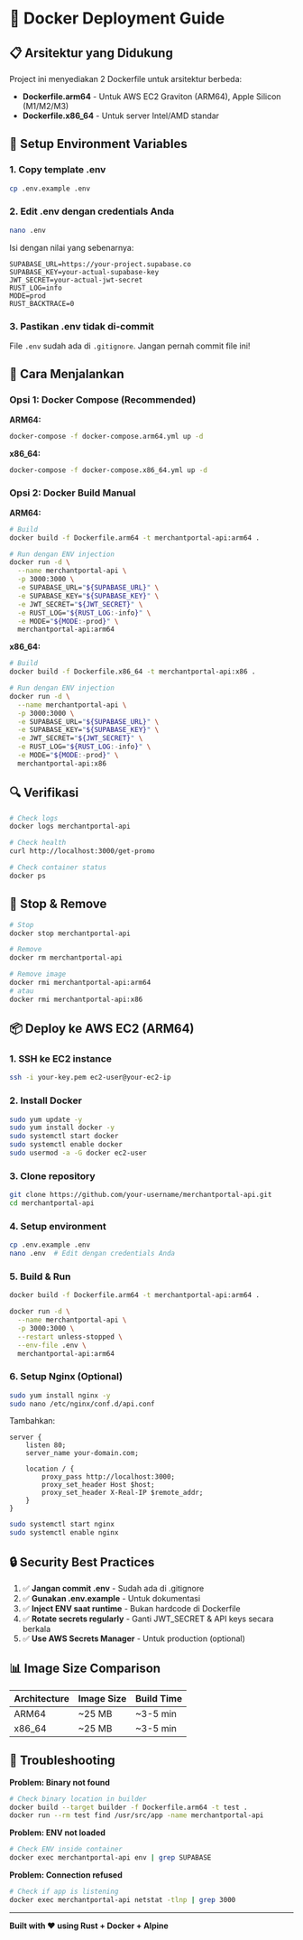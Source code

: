 # 🐳 Docker Deployment Guide

## 📋 Arsitektur yang Didukung

Project ini menyediakan 2 Dockerfile untuk arsitektur berbeda:

- **Dockerfile.arm64** - Untuk AWS EC2 Graviton (ARM64), Apple Silicon (M1/M2/M3)
- **Dockerfile.x86_64** - Untuk server Intel/AMD standar

## 🔐 Setup Environment Variables

### 1. Copy template .env
```bash
cp .env.example .env
```

### 2. Edit .env dengan credentials Anda
```bash
nano .env
```

Isi dengan nilai yang sebenarnya:
```env
SUPABASE_URL=https://your-project.supabase.co
SUPABASE_KEY=your-actual-supabase-key
JWT_SECRET=your-actual-jwt-secret
RUST_LOG=info
MODE=prod
RUST_BACKTRACE=0
```

### 3. Pastikan .env tidak di-commit
File `.env` sudah ada di `.gitignore`. Jangan pernah commit file ini!

## 🚀 Cara Menjalankan

### Opsi 1: Docker Compose (Recommended)

**ARM64:**
```bash
docker-compose -f docker-compose.arm64.yml up -d
```

**x86_64:**
```bash
docker-compose -f docker-compose.x86_64.yml up -d
```

### Opsi 2: Docker Build Manual

**ARM64:**
```bash
# Build
docker build -f Dockerfile.arm64 -t merchantportal-api:arm64 .

# Run dengan ENV injection
docker run -d \
  --name merchantportal-api \
  -p 3000:3000 \
  -e SUPABASE_URL="${SUPABASE_URL}" \
  -e SUPABASE_KEY="${SUPABASE_KEY}" \
  -e JWT_SECRET="${JWT_SECRET}" \
  -e RUST_LOG="${RUST_LOG:-info}" \
  -e MODE="${MODE:-prod}" \
  merchantportal-api:arm64
```

**x86_64:**
```bash
# Build
docker build -f Dockerfile.x86_64 -t merchantportal-api:x86 .

# Run dengan ENV injection
docker run -d \
  --name merchantportal-api \
  -p 3000:3000 \
  -e SUPABASE_URL="${SUPABASE_URL}" \
  -e SUPABASE_KEY="${SUPABASE_KEY}" \
  -e JWT_SECRET="${JWT_SECRET}" \
  -e RUST_LOG="${RUST_LOG:-info}" \
  -e MODE="${MODE:-prod}" \
  merchantportal-api:x86
```

## 🔍 Verifikasi

```bash
# Check logs
docker logs merchantportal-api

# Check health
curl http://localhost:3000/get-promo

# Check container status
docker ps
```

## 🛑 Stop & Remove

```bash
# Stop
docker stop merchantportal-api

# Remove
docker rm merchantportal-api

# Remove image
docker rmi merchantportal-api:arm64
# atau
docker rmi merchantportal-api:x86
```

## 📦 Deploy ke AWS EC2 (ARM64)

### 1. SSH ke EC2 instance
```bash
ssh -i your-key.pem ec2-user@your-ec2-ip
```

### 2. Install Docker
```bash
sudo yum update -y
sudo yum install docker -y
sudo systemctl start docker
sudo systemctl enable docker
sudo usermod -a -G docker ec2-user
```

### 3. Clone repository
```bash
git clone https://github.com/your-username/merchantportal-api.git
cd merchantportal-api
```

### 4. Setup environment
```bash
cp .env.example .env
nano .env  # Edit dengan credentials Anda
```

### 5. Build & Run
```bash
docker build -f Dockerfile.arm64 -t merchantportal-api:arm64 .

docker run -d \
  --name merchantportal-api \
  -p 3000:3000 \
  --restart unless-stopped \
  --env-file .env \
  merchantportal-api:arm64
```

### 6. Setup Nginx (Optional)
```bash
sudo yum install nginx -y
sudo nano /etc/nginx/conf.d/api.conf
```

Tambahkan:
```nginx
server {
    listen 80;
    server_name your-domain.com;

    location / {
        proxy_pass http://localhost:3000;
        proxy_set_header Host $host;
        proxy_set_header X-Real-IP $remote_addr;
    }
}
```

```bash
sudo systemctl start nginx
sudo systemctl enable nginx
```

## 🔒 Security Best Practices

1. ✅ **Jangan commit .env** - Sudah ada di .gitignore
2. ✅ **Gunakan .env.example** - Untuk dokumentasi
3. ✅ **Inject ENV saat runtime** - Bukan hardcode di Dockerfile
4. ✅ **Rotate secrets regularly** - Ganti JWT_SECRET & API keys secara berkala
5. ✅ **Use AWS Secrets Manager** - Untuk production (optional)

## 📊 Image Size Comparison

| Architecture | Image Size | Build Time |
|-------------|-----------|------------|
| ARM64       | ~25 MB    | ~3-5 min   |
| x86_64      | ~25 MB    | ~3-5 min   |

## 🐛 Troubleshooting

**Problem: Binary not found**
```bash
# Check binary location in builder
docker build --target builder -f Dockerfile.arm64 -t test .
docker run --rm test find /usr/src/app -name merchantportal-api
```

**Problem: ENV not loaded**
```bash
# Check ENV inside container
docker exec merchantportal-api env | grep SUPABASE
```

**Problem: Connection refused**
```bash
# Check if app is listening
docker exec merchantportal-api netstat -tlnp | grep 3000
```

---

**Built with ❤️ using Rust + Docker + Alpine**
